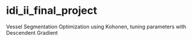 # idi_ii_final_project
Vessel Segmentation Optimization using Kohonen, tuning parameters with Descendent Gradient
